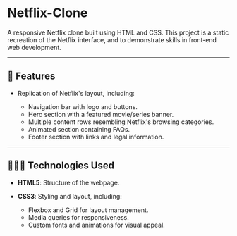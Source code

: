 # Netflix-Clone

A responsive Netflix clone built using HTML and CSS. This project is a static recreation of the Netflix interface, and to demonstrate skills in front-end web development.

---

## 🚀 Features
- Replication of Netflix's layout, including:
  
  - Navigation bar with logo and buttons.
  - Hero section with a featured movie/series banner.
  - Multiple content rows resembling Netflix's browsing categories.
  - Animated section containing FAQs.
  - Footer section with links and legal information.

---

## 🧑🏻‍💻 Technologies Used
- **HTML5**: Structure of the webpage.
- **CSS3**: Styling and layout, including:
  
  - Flexbox and Grid for layout management.
  - Media queries for responsiveness.
  - Custom fonts and animations for visual appeal.
